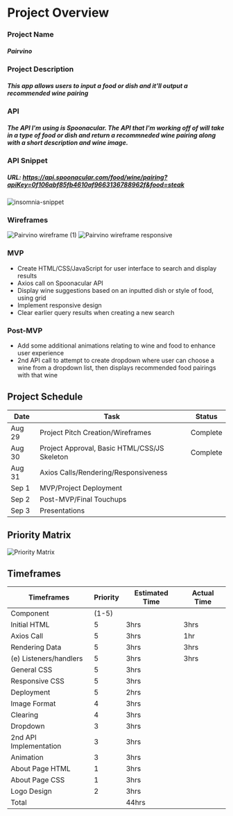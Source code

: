 # Project Overview

### Project Name

##### Pairvino

### Project Description

##### This app allows users to input a food or dish and it'll output a recommended wine pairing

### API

##### The API I'm using is Spoonacular. The API that I'm working off of will take in a type of food or dish and return a recommneded wine pairing along with a short description and wine image.

### API Snippet

##### URL: https://api.spoonacular.com/food/wine/pairing?apiKey=0f106abf85fb4610af9663136788962f&food=steak

![insomnia-snippet](https://user-images.githubusercontent.com/70818713/131391115-ae8dd6e5-9b99-4ed7-b941-bdb471047fe1.png)

### Wireframes

![Pairvino wireframe (1)](https://user-images.githubusercontent.com/70818713/131407339-a8b59611-6e09-4be6-94cd-dcf71f1bc982.png)
![Pairvino wireframe responsive](https://user-images.githubusercontent.com/70818713/131390993-0bd998c8-eb83-4533-bc4d-a57e3d843a4e.png)

### MVP

- Create HTML/CSS/JavaScript for user interface to search and display results
- Axios call on Spoonacular API
- Display wine suggestions based on an inputted dish or style of food, using grid
- Implement responsive design
- Clear earlier query results when creating a new search

### Post-MVP

- Add some additional animations relating to wine and food to enhance user experience
- 2nd API call to attempt to create dropdown where user can choose a wine from a dropdown list, then displays recommended food pairings with that wine

## Project Schedule

| Date   | Task                                         | Status   |
| ------ | -------------------------------------------- | -------- |
| Aug 29 | Project Pitch Creation/Wireframes            | Complete |
| Aug 30 | Project Approval, Basic HTML/CSS/JS Skeleton | Complete |
| Aug 31 | Axios Calls/Rendering/Responsiveness         |          |
| Sep 1  | MVP/Project Deployment                       |          |
| Sep 2  | Post-MVP/Final Touchups                      |          |
| Sep 3  | Presentations                                |          |

## Priority Matrix

![Priority Matrix](https://user-images.githubusercontent.com/70818713/131407382-70c144cc-4451-4c6a-b6c3-687a07929087.png)

## Timeframes

| Timeframes             | Priority | Estimated Time | Actual Time |
| ---------------------- | -------- | -------------- | ----------- |
| Component              | (1-5)    |                |             |
| Initial HTML           | 5        | 3hrs           | 3hrs        |
| Axios Call             | 5        | 3hrs           | 1hr         |
| Rendering Data         | 5        | 3hrs           | 3hrs        |
| (e) Listeners/handlers | 5        | 3hrs           | 3hrs        |
| General CSS            | 5        | 3hrs           |             |
| Responsive CSS         | 5        | 3hrs           |             |
| Deployment             | 5        | 2hrs           |             |
| Image Format           | 4        | 3hrs           |             |
| Clearing               | 4        | 3hrs           |             |
| Dropdown               | 3        | 3hrs           |             |
| 2nd API Implementation | 3        | 3hrs           |             |
| Animation              | 3        | 3hrs           |             |
| About Page HTML        | 1        | 3hrs           |             |
| About Page CSS         | 1        | 3hrs           |             |
| Logo Design            | 2        | 3hrs           |             |
| Total                  |          | 44hrs          |             |
